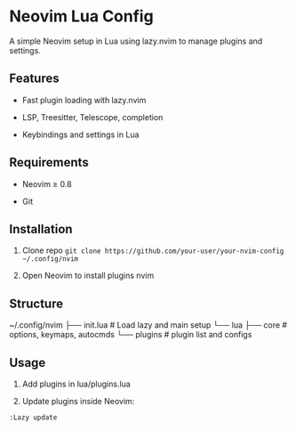 # Neovim Lua Config

A simple Neovim setup in Lua using lazy.nvim to manage plugins and settings.

## Features

- Fast plugin loading with lazy.nvim

- LSP, Treesitter, Telescope, completion

- Keybindings and settings in Lua


## Requirements

- Neovim ≥ 0.8

- Git


## Installation

1. Clone repo
`git clone https://github.com/your-user/your-nvim-config ~/.config/nvim`

2. Open Neovim to install plugins
nvim

## Structure

~/.config/nvim
├── init.lua       # Load lazy and main setup
└── lua
    ├── core      # options, keymaps, autocmds
    └── plugins   # plugin list and configs

## Usage

1. Add plugins in lua/plugins.lua

2. Update plugins inside Neovim:

`:Lazy update`


